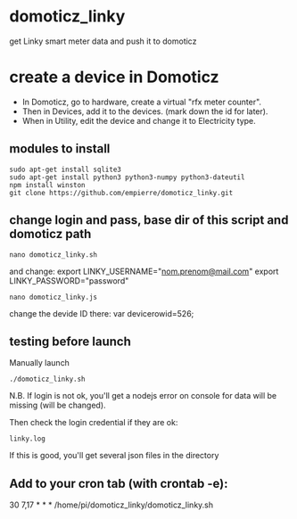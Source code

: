 # domoticz_linky
get Linky smart meter data and push it to domoticz

# create a device in Domoticz
- In Domoticz, go to hardware, create a virtual "rfx meter counter".
- Then in Devices, add it to the devices. (mark down the id for later).
- When in Utility, edit the device and change it to Electricity type.

## modules to install

    sudo apt-get install sqlite3
    sudo apt-get install python3 python3-numpy python3-dateutil
    npm install winston 
    git clone https://github.com/empierre/domoticz_linky.git

## change login and pass, base dir of this script and domoticz path

    nano domoticz_linky.sh

and change:
export LINKY_USERNAME="nom.prenom@mail.com"
export LINKY_PASSWORD="password"

    nano domoticz_linky.js
    
change the devide ID there:
    var devicerowid=526;

## testing before launch

Manually launch

    ./domoticz_linky.sh

N.B. If login is not ok, you'll get a nodejs error on console for data will be missing (will be changed).

Then check the login credential if they are ok:

    linky.log

If this is good, you'll get several json files in the directory

## Add to your cron tab (with crontab -e):

30 7,17 * * * /home/pi/domoticz_linky/domoticz_linky.sh
